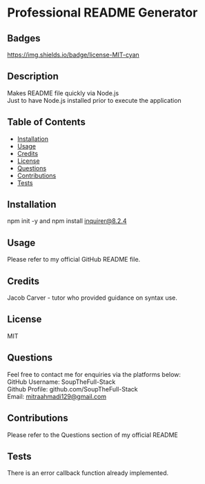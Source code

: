 
# Professional README Generator

## Badges
https://img.shields.io/badge/license-MIT-cyan
        
## Description 
Makes README file quickly via Node.js <br />
Just to have Node.js installed prior to execute the application
        
## Table of Contents
- [Installation](#installation)
- [Usage](#usage)
- [Credits](#credits)
- [License](#license)
- [Questions](#questions)
- [Contributions](#contributions)
- [Tests](#tests)

## Installation
npm init -y and npm install inquirer@8.2.4

## Usage
Please refer to my official GitHub README file.

## Credits
Jacob Carver - tutor who provided guidance on syntax use.

## License
MIT

## Questions
Feel free to contact me for enquiries via the platforms below: <br />
GitHub Username: SoupTheFull-Stack  <br />
Github Profile: github.com/SoupTheFull-Stack  <br />
Email: mitraahmadi129@gmail.com

## Contributions
Please refer to the Questions section of my official README

## Tests
There is an error callback function already implemented.

